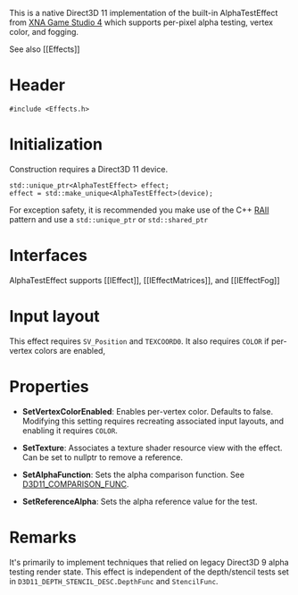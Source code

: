 This is a native Direct3D 11 implementation of the built-in AlphaTestEffect from [XNA Game Studio 4](https://msdn.microsoft.com/en-us/library/microsoft.xna.framework.graphics.alphatesteffect.aspx) which supports per-pixel alpha testing, vertex color, and fogging.

See also [[Effects]]

# Header
    #include <Effects.h>

# Initialization
Construction requires a Direct3D 11 device.

    std::unique_ptr<AlphaTestEffect> effect;
    effect = std::make_unique<AlphaTestEffect>(device);

For exception safety, it is recommended you make use of the C++ [RAII](http://en.wikipedia.org/wiki/Resource_Acquisition_Is_Initialization) pattern and use a ``std::unique_ptr`` or ``std::shared_ptr``

# Interfaces

AlphaTestEffect supports [[IEffect]], [[IEffectMatrices]], and [[IEffectFog]]

# Input layout
This effect requires ``SV_Position`` and ``TEXCOORD0``. It also requires ``COLOR`` if per-vertex colors are enabled, 

# Properties

* **SetVertexColorEnabled**: Enables per-vertex color. Defaults to false. Modifying this setting requires recreating associated input layouts, and enabling it requires ``COLOR``.

* **SetTexture**: Associates a texture shader resource view with the effect. Can be set to nullptr to remove a reference.

* **SetAlphaFunction**: Sets the alpha comparison function. See [D3D11_COMPARISON_FUNC](https://msdn.microsoft.com/en-us/library/windows/desktop/ff476101.aspx). 

* **SetReferenceAlpha**: Sets the alpha reference value for the test.

# Remarks

It's primarily to implement techniques that relied on legacy Direct3D 9 alpha testing render state. This effect is independent of the depth/stencil tests set in ``D3D11_DEPTH_STENCIL_DESC.DepthFunc`` and ``StencilFunc``.